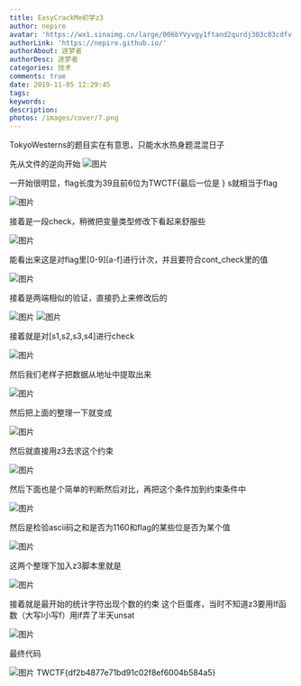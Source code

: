 ```yaml
---
title: EasyCrackMe初学z3
author: nepire
avatar: 'https://wx1.sinaimg.cn/large/006bYVyvgy1ftand2qurdj303c03cdfv.jpg'
authorLink: 'https://nepire.github.io/'
authorAbout: 逐梦者
authorDesc: 逐梦者
categories: 技术
comments: true
date: 2019-11-05 12:29:45
tags:
keywords:
description:
photos: /images/cover/7.png
---
```

TokyoWesterns的题目实在有意思，只能水水热身题混混日子






先从文件的逆向开始
![图片](wm6gfM8yYL8sWFhl.png)

一开始很明显，flag长度为39且前6位为TWCTF{最后一位是 }   s就相当于flag

![图片](w7fLJhGb1QgRo5B9.png)

接着是一段check，稍微把变量类型修改下看起来舒服些

![图片](Rkt6QR0OxSQ8LRXm.png)

能看出来这是对flag里[0-9][a-f]进行计次，并且要符合cont_check里的值

![图片](OacyZQzR44I5VsGU.png)

接着是两端相似的验证，直接扔上来修改后的

![图片](lRVEZ0GzqhkKdyY7.png)
![图片](vklSzVTTjt0XBZfr.png)

接着就是对[s1,s2,s3,s4]进行check

![图片](eICMa2BwsXojiHc8.png)

然后我们老样子把数据从地址中提取出来

![图片](ghSywpTnasgH4P3p.png)

然后把上面的整理一下就变成

![图片](Dua1OngnAikZkxjs.png)

然后就直接用z3去求这个约束

![图片](x3qIs7IQfZMzuKqL.png)

然后下面也是个简单的判断然后对比，再把这个条件加到约束条件中

![图片](Gh3xmiAVbRUEtgm8.png)

然后是检验ascii码之和是否为1160和flag的某些位是否为某个值

![图片](dgzQiJyDDsULKALF.png)

这两个整理下加入z3脚本里就是

![图片](apecfvwgVy0bcRWO.png)

接着就是最开始的统计字符出现个数的约束
这个巨蛋疼，当时不知道z3要用If函数（大写I小写f）用if弄了半天unsat

![图片](i2wDZFfENP03EFyB.png)

最终代码

![图片](uLnEhJLrdisOGqYm.png)
TWCTF{df2b4877e71bd91c02f8ef6004b584a5}
